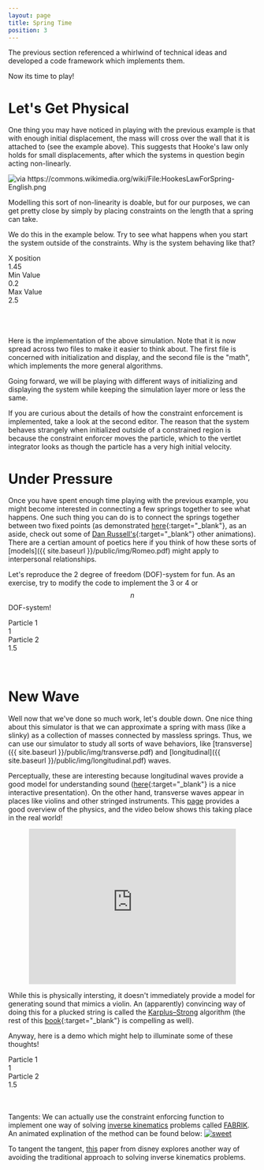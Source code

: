 ```yaml
---
layout: page
title: Spring Time
position: 3
---
```



<script src="{{ site.baseurl }}/public/js/lib/ace/ace.js" type="text/javascript" charset="utf-8"></script>
<!-- load ace themelist extension -->
<script src="{{ site.baseurl }}/public/js/lib/ace/ext-themelist.js" type="text/javascript" charset="utf-8"></script>
<script src="{{ site.baseurl }}/public/js/lib/fool-util.js" type="text/javascript" charset="utf-8"></script>
<script src="{{ site.baseurl }}/public/js/lib/three.min.js"></script> 

The previous section referenced a whirlwind of technical ideas and developed a code framework which implements them.  

Now its time to play!

# Let's Get Physical

<script type="text/javascript" src="{{ site.baseurl }}/public/js/spring.js"></script>

<div id='content'>
	<canvas id="springex-canvas" height='150' width='700' style='width: 100%;'></canvas>
</div>

<script type="text/javascript">	
	SpringEx.initialXposition = 2;
	SpringEx.DAMPING = 0;
	SpringEx.reset();

	springExAnimate();

	function springExAnimate() {
		requestAnimationFrame( springExAnimate );

		var time = Date.now();

		SpringEx.simulate(time);
	}
</script>

One thing you may have noticed in playing with the previous example is that with enough initial displacement, the mass will cross over the wall that it is attached to (see the example above).  This suggests that Hooke's law only holds for small displacements, after which the systems in question begin acting non-linearly.  

<img src="{{ site.baseurl }}/public/img/hookeslawforspring.png" alt="via https://commons.wikimedia.org/wiki/File:HookesLawForSpring-English.png">

Modelling this sort of non-linearity is doable, but for our purposes, we can get pretty close by simply by placing constraints on the length that a spring can take. 

We do this in the example below.  Try to see what happens when you start the system outside of the constraints.  Why is the system behaving like that?

<script type="text/javascript" src="{{ site.baseurl }}/public/js/spring-system.js"></script>
<script type="text/javascript" src="{{ site.baseurl }}/public/js/constrained-spring.js"></script>

<div id='content'>
	<canvas id="constrainedex-canvas" height='150' width='700' style='width: 100%;'></canvas>
</div>

<script type="text/javascript">	
	ConstrainedEx.initialXposition = 2;
	ConstrainedEx.reset();

	constrainedExAnimate();

	function constrainedExAnimate() {
		requestAnimationFrame( constrainedExAnimate );

		var time = Date.now();

		ConstrainedEx.simulate(time);
	}
</script>
<div class="slider-label">X position</div><div id="con-Xposition" class="slider"></div><div id="con-Xposition-text" class="slider-value">1.45</div>

<div class="slider-label">Min Value</div><div id="con-lower-bound" class="slider"></div><div id="con-lower-bound-text" class="slider-value">0.2</div>

<div class="slider-label">Max Value</div><div id="con-upper-bound" class="slider"></div><div id="con-upper-bound-text" class="slider-value">2.5</div>

<br/>

<script type="text/javascript">
  $(function() {
  	$( "#con-Xposition" ).slider({
      orientation: "horizontal",
      range: "min",
      max: 3,
      step: .05,
      value: 1.45,
      change: updateXposition
    });
  });

  $(function() {
  	$( "#con-lower-bound" ).slider({
      orientation: "horizontal",
      range: "min",
      max: 1,
      step: .05,
      value: .2,
      change: updateLowerBound
    });
  });

  $(function() {
  	$( "#con-upper-bound" ).slider({
      orientation: "horizontal",
      range: "min",
      max: 3.5,
      min: .9,
      step: .05,
      value: 2.5,
      change: updateUpperBound
    });
  });

  function updateXposition() {
    var Xposition = $( "#con-Xposition" ).slider( "value" );
    ConstrainedEx.initialXposition = Xposition;
    $("#con-Xposition-text").text(ConstrainedEx.initialXposition + "");
    ConstrainedEx.reset();
  }

  function updateLowerBound() {
    var bound = $( "#con-lower-bound" ).slider( "value" );
    ConstrainedEx.lowerBound = bound;
    $("#con-lower-bound-text").text(ConstrainedEx.lowerBound + "");
    ConstrainedEx.reset();
  }

  function updateUpperBound() {
    var bound = $( "#con-upper-bound" ).slider( "value" );
    ConstrainedEx.upperBound = bound;
    $("#con-upper-bound-text").text(ConstrainedEx.upperBound + "");
    ConstrainedEx.reset();
  }


  var update = function() {
  	updateXposition();
  	updateLowerBound();
  	updateUpperBound();
  }

  $( ".constraintEd-logic.editor-run" ).click(update());
  $( ".constraintEd-system.editor-run" ).click(update());

</script>

<div>
<div id="constraintEd-logic" class="editor">
</div>
</div>

<br/>

<div>
<div id="constraintEd-system" class="editor">
</div>
</div>
<script type="text/javascript">
// from fool-util
initEditor('constraintEd-logic');
loadContent('constraintEd-logic', '{{ site.baseurl }}/public/js/constrained-spring.js', '8');

initEditor('constraintEd-system');
loadContent('constraintEd-system', '{{ site.baseurl }}/public/js/spring-system.js', '102');
</script>
<br/>

Here is the implementation of the above simulation.  Note that it is now spread across two files to make it easier to think about.  The first file is concerned with initialization and display, and the second file is the "math", which implements the more general algorithms.  

Going forward, we will be playing with different ways of initializing and displaying the system while keeping the simulation layer more or less the same.  

If you are curious about the details of how the constraint enforcement is implemented, take a look at the second editor.  The reason that the system behaves strangely when initialized outside of a constrained region is because the constraint enforcer moves the particle, which to the vertlet integrator looks as though the particle has a very high initial velocity.  

# Under Pressure

Once you have spent enough time playing with the previous example, you might become interested in connecting a few springs together to see what happens.  One such thing you can do is to connect the springs together between two fixed points (as demonstrated [here](http://www.acs.psu.edu/drussell/Demos/multi-dof-springs/multi-dof-springs.html){:target="_blank"}, as an aside, check out some of [Dan Russell's](http://www.acs.psu.edu/drussell/demos.html){:target="_blank"} other animations).  There are a certian amount of poetics here if you think of how these sorts of [models]({{ site.baseurl }}/public/img/Romeo.pdf) might apply to interpersonal relationships.

Let's reproduce the 2 degree of freedom (DOF)-system for fun.  As an exercise, try to modify the code to implement the 3 or 4 or $$n$$ DOF-system!


<script type="text/javascript" src="{{ site.baseurl }}/public/js/dof-spring.js"></script>

<div id='content'>
	<canvas id="dofex-canvas" height='150' width='700' style='width: 100%;'></canvas>
</div>

<script type="text/javascript">	
	//dofEx.initialXposition = 2;
	dofEx.reset();

	dofExAnimate();

	function dofExAnimate() {
		requestAnimationFrame( dofExAnimate );

		var time = Date.now();

		dofEx.simulate(time);
	}
</script>
<div class="slider-label">Particle 1</div><div id="dof-initP1" class="slider"></div><div id="dof-initP1-text" class="slider-value">1</div>

<div class="slider-label">Particle 2</div><div id="dof-initP2" class="slider"></div><div id="dof-initP2-text" class="slider-value">1.5</div>

<br/>

<script type="text/javascript">
  function updateP1() {
    var initP1 = $( "#dof-initP1" ).slider( "value" );
    dofEx.initP1 = initP1;
    $("#dof-initP1-text").text(dofEx.initP1 + "");
    dofEx.reset();
  }

  function updateP2() {
    var initP2 = $( "#dof-initP2" ).slider( "value" );
    dofEx.initP2 = initP2;
    $("#dof-initP2-text").text(dofEx.initP2 + "");
    dofEx.reset();
  }

  $(function() {
  	$( "#dof-initP1" ).slider({
      orientation: "horizontal",
      range: "min",
      max: 3,
      step: .05,
      value: 1,
      change: updateP1
    });
  });

  $(function() {
  	$( "#dof-initP2" ).slider({
      orientation: "horizontal",
      range: "min",
      max: 3,
      step: .05,
      value: 1.5,
      change: updateP2
    });
  });

  var update = function() {
  	updateP1();
    updateP2();
  }

  $( ".dofEd-logic.editor-run" ).click(update());

</script>

<div>
<div id="dofEd-logic" class="editor">
</div>
</div>

<script type="text/javascript">
// from fool-util
initEditor('dofEd-logic');
loadContent('dofEd-logic', '{{ site.baseurl }}/public/js/dof-spring.js', '7');
</script>
<br/>


# New Wave  

Well now that we've done so much work, let's double down.  One nice thing about this simulator is that we can approximate a spring with mass (like a slinky) as a collection of masses connected by massless springs.  Thus, we can use our simulator to study all sorts of wave behaviors, like [transverse]({{ site.baseurl }}/public/img/transverse.pdf) and [longitudinal]({{ site.baseurl }}/public/img/longitudinal.pdf) waves.  

Perceptually, these are interesting because longitudinal waves provide a good model for understanding sound ([here](https://jackschaedler.github.io/circles-sines-signals/sound.html){:target="_blank"} is a nice interactive presentation). On the other hand, transverse waves appear in places like violins and other stringed instruments.  This [page](http://newt.phys.unsw.edu.au/jw/Bows.html) provides a good overview of the physics, and the video below shows this taking place in the real world!

<div style="margin: 0px auto; text-align: center;">
<iframe width="420" height="315" src="https://www.youtube.com/embed/6JeyiM0YNo4" frameborder="0" allowfullscreen></iframe></div>

While this is physically intersting, it doesn't immediately provide a model for generating sound that mimics a violin. An (apparently) convincing way of doing this for a plucked string is called the [Karplus–Strong](http://music.columbia.edu/cmc/musicandcomputers/chapter4/04_09.php) algorithm (the rest of this [book](http://music.columbia.edu/cmc/musicandcomputers/){:target="_blank"} is compelling as well).

Anyway, here is a demo which might help to illuminate some of these thoughts!

<script type="text/javascript" src="{{ site.baseurl }}/public/js/wave-spring.js"></script>

<div id='content'>
  <canvas id="waveex-canvas" height='150' width='700' style='width: 100%;'></canvas>
</div>

<script type="text/javascript"> 
  //waveEx.initialXposition = 2;
  waveEx.reset();

  waveExAnimate();

  function waveExAnimate() {
    requestAnimationFrame( waveExAnimate );

    var time = Date.now();

    waveEx.simulate(time);
  }
</script>
<div class="slider-label">Particle 1</div><div id="wave-initP1" class="slider"></div><div id="wave-initP1-text" class="slider-value">1</div>

<div class="slider-label">Particle 2</div><div id="wave-initP2" class="slider"></div><div id="wave-initP2-text" class="slider-value">1.5</div>

<br/>

<script type="text/javascript">
  function updateP1() {
    var initP1 = $( "#wave-initP1" ).slider( "value" );
    waveEx.initP1 = initP1;
    $("#wave-initP1-text").text(waveEx.initP1 + "");
    waveEx.reset();
  }

  function updateP2() {
    var initP2 = $( "#wave-initP2" ).slider( "value" );
    waveEx.initP2 = initP2;
    $("#wave-initP2-text").text(waveEx.initP2 + "");
    waveEx.reset();
  }

  $(function() {
    $( "#wave-initP1" ).slider({
      orientation: "horizontal",
      range: "min",
      max: 3,
      step: .05,
      value: 1,
      change: updateP1
    });
  });

  $(function() {
    $( "#wave-initP2" ).slider({
      orientation: "horizontal",
      range: "min",
      max: 3,
      step: .05,
      value: 1.5,
      change: updateP2
    });
  });

  var update = function() {
    updateP1();
    updateP2();
  }

  $( ".waveEd-logic.editor-run" ).click(update());

</script>

<div>
<div id="waveEd-logic" class="editor">
</div>
</div>

<script type="text/javascript">
// from fool-util
initEditor('waveEd-logic');
loadContent('waveEd-logic', '{{ site.baseurl }}/public/js/wave-spring.js', '8');
</script>
<br/>




<p class="message">
  Tangents:
We can actually use the constraint enforcing function to implement one way of solving
<a href='https://en.wikipedia.org/wiki/Inverse_kinematics'>inverse kinematics</a> problems called <a href='http://www.andreasaristidou.com/FABRIK.html'>FABRIK</a>.  An animated explination of the method can be found below:
<a href="http://antinegationism.tumblr.com/post/115774636121/an-inverse-kinematics-algorithm-in-a-single-gif"><img src="{{ site.baseurl }}/public/img/inversekinematics.gif" alt="sweet"></a>

<br/>

To tangent the tangent, <a href="http://www.disneyresearch.com/project/mechanical-characters/">this</a> paper from disney explores another way of avoiding the traditional approach to solving inverse kinematics problems.

</p>

















